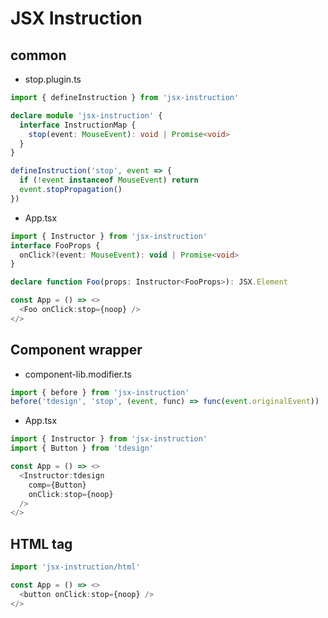 # JSX Instruction

## common

* stop.plugin.ts
```typescript
import { defineInstruction } from 'jsx-instruction'

declare module 'jsx-instruction' {
  interface InstructionMap {
    stop(event: MouseEvent): void | Promise<void>
  }
}

defineInstruction('stop', event => {
  if (!event instanceof MouseEvent) return
  event.stopPropagation()
})
```
* App.tsx
```typescript jsx
import { Instructor } from 'jsx-instruction'
interface FooProps {
  onClick?(event: MouseEvent): void | Promise<void>
}

declare function Foo(props: Instructor<FooProps>): JSX.Element

const App = () => <>
  <Foo onClick:stop={noop} />
</>
```

## Component wrapper

* component-lib.modifier.ts
```typescript
import { before } from 'jsx-instruction'
before('tdesign', 'stop', (event, func) => func(event.originalEvent))
```
* App.tsx
```typescript jsx
import { Instructor } from 'jsx-instruction'
import { Button } from 'tdesign'

const App = () => <>
  <Instructor:tdesign
    comp={Button}
    onClick:stop={noop}
  />
</>
```

## HTML tag
```typescript jsx
import 'jsx-instruction/html'

const App = () => <>
  <button onClick:stop={noop} />
</>
```
